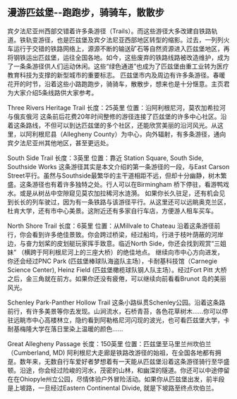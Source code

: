 ## 漫游匹兹堡--跑跑步，骑骑车，散散步

宾夕法尼亚州西部交错着许多条游径（Trails）。而这些游径大多改建自铁路轨道。铁轨变游径，也是匹兹堡及宾夕法尼亚西部地区转型的缩影。过去，一列列火车运行于交错的铁路网络上，源源不断的输送矿石等自然资源进入匹兹堡地区，再将钢铁运出匹兹堡，运往全国各地。如今，这些废弃的铁路线路被改造维护，成为了一条条游径供人们运动休闲。这些“绿色通道”也成为了匹兹堡由重工业转为医疗教育科技为支撑的新型城市的重要标志。 匹兹堡市内及周边有许多条游径。春暖花开的时节，沿着这些小路跑跑步，骑骑车，散散步，想来也是十分惬意。主页君为大家介绍5条线路供大家参考。

Three Rivers Heritage Trail 长度：25英里 位置：沿阿利根尼河，莫农加希拉河与俄亥俄河 这条前后花费20年时间整修的游径连接了匹兹堡的许多中心社区。沿着这条路线，不但可以到达匹兹堡的多个社区，还能欣赏美丽的沿河风光。从这里，以阿利根尼县（Allegheny County）为中心，向外辐射，有多条游径，通向宾夕法尼亚州其他地区，甚至更远处。

South Side Trail 长度：3英里 位置：靠近 Station Square, South Side, Southside Works 这条游径其实是本文介绍的第一条游径的一段，与East Carson Street平行。虽然与Southside最繁华的主干道相距不远，但却十分幽静，树木繁盛。这条游径也有着许多独特之处。行人可以在Birmingham 桥下停驻，看游鸭戏水。或是从树丛中空隙窥见莫农加拉稀河水涟漪。 如果你长久驻足，还有机会见到长长的列车驶过，因为有一条铁路与该游径平行。从这里还可以远眺奥克兰区，杜肯大学，还有市中心美景。这附近还有多家自行车店，方便游人租车买车。

North Shore Trail 长度：6英里 位置：从Millvale to Chateau 沿着这条游径前行，你会看到许多绝佳景致。你会跨过桥梁，经过船坞，行进于枝叶荫蔽的河岸边，与奋力划桨的皮划艇玩家挥手致意。临近North Side，你还会找到观赏“三姐妹” （横跨于阿利根尼河上的三座大桥）的绝佳地点。 继续向市中心方向进发，你还会经过PNC Park (匹兹堡棒球队海盗队主场），卡耐基科技馆（Carnegie Science Center), Heinz Field (匹兹堡橄榄球队钢人队主场）。经过Fort Pitt 大桥之后，金三角就在前方。如果你还没有疲倦，可以继续向前看看Brunot 岛的美丽风光。

Schenley Park-Panther Hollow Trail 这条小路纵贯Schenley公园。沿着这条路前行，有许多美景等你去发现。山涧流水，石桥青苔，各色花草树木......你可以停驻远眺市中心高楼林立，隐约看到阿勒格尼河闪现的波光，也可看匹兹堡大学，卡耐基梅隆大学在落日里染上温暖的颜色......

Great Allegheny Passage 长度：150英里 位置：匹兹堡至马里兰州坎伯兰 （Cumberland, MD) 阿利根尼大走廊是铁路改游径的始祖，在全国各地都有拥趸。数年来，无数自行车爱好者梦想着有一天能从匹兹堡沿着这条游径骑行至华盛顿。沿途，你会经过险峻的河水，茂密的山林，和幽深的隧道。你还可以中途停留在在Ohiopyle州立公园，尽情体验户外冒险活动。如果你从匹兹堡出发，前半段是上坡路，一旦经过Eastern Continental Divide, 就是下坡路至终点坎伯兰。


